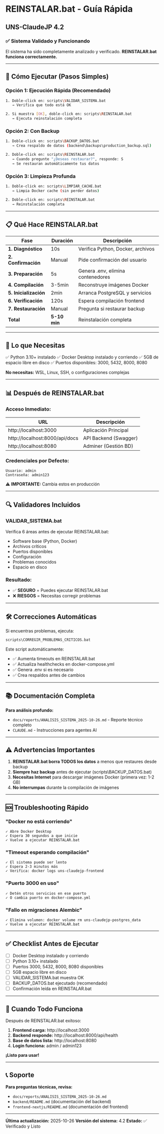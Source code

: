 # REINSTALAR.bat - Guía Rápida
## UNS-ClaudeJP 4.2

### ✅ Sistema Validado y Funcionando

El sistema ha sido completamente analizado y verificado. **REINSTALAR.bat funciona correctamente.**

---

## 🚀 Cómo Ejecutar (Pasos Simples)

### Opción 1: Ejecución Rápida (Recomendado)
```bash
1. Doble-click en: scripts\VALIDAR_SISTEMA.bat
   → Verifica que todo está OK

2. Si muestra [OK], doble-click en: scripts\REINSTALAR.bat
   → Ejecuta reinstalación completa
```

### Opción 2: Con Backup
```bash
1. Doble-click en: scripts\BACKUP_DATOS.bat
   → Crea respaldo de datos (backend\backups\production_backup.sql)

2. Doble-click en: scripts\REINSTALAR.bat
   → Cuando pregunte "¿Deseas restaurar?", responde: S
   → Se restauran automáticamente tus datos
```

### Opción 3: Limpieza Profunda
```bash
1. Doble-click en: scripts\LIMPIAR_CACHE.bat
   → Limpia Docker cache (sin perder datos)

2. Doble-click en: scripts\REINSTALAR.bat
   → Reinstalación completa
```

---

## 📋 Qué Hace REINSTALAR.bat

| Fase | Duración | Descripción |
|------|----------|-------------|
| **1. Diagnóstico** | 10s | Verifica Python, Docker, archivos |
| **2. Confirmación** | Manual | Pide confirmación del usuario |
| **3. Preparación** | 5s | Genera .env, elimina contenedores |
| **4. Compilación** | 3-5min | Reconstruye imágenes Docker |
| **5. Inicialización** | 2min | Arranca PostgreSQL y servicios |
| **6. Verificación** | 120s | Espera compilación frontend |
| **7. Restauración** | Manual | Pregunta si restaurar backup |
| **Total** | **5-10 min** | Reinstalación completa |

---

## 🎯 Lo que Necesitas

✅ Python 3.10+ instalado
✅ Docker Desktop instalado y corriendo
✅ 5GB de espacio libre en disco
✅ Puertos disponibles: 3000, 5432, 8000, 8080

**No necesitas:** WSL, Linux, SSH, o configuraciones complejas

---

## 📊 Después de REINSTALAR.bat

### Acceso Inmediato:

| URL | Descripción |
|-----|-------------|
| http://localhost:3000 | Aplicación Principal |
| http://localhost:8000/api/docs | API Backend (Swagger) |
| http://localhost:8080 | Adminer (Gestión BD) |

### Credenciales por Defecto:
```
Usuario: admin
Contraseña: admin123
```

⚠️ **IMPORTANTE:** Cambia estos en producción

---

## 🔍 Validadores Incluidos

### VALIDAR_SISTEMA.bat
Verifica 6 áreas antes de ejecutar REINSTALAR.bat:
- Software base (Python, Docker)
- Archivos críticos
- Puertos disponibles
- Configuración
- Problemas conocidos
- Espacio en disco

### Resultado:
- ✅ **SEGURO** = Puedes ejecutar REINSTALAR.bat
- ❌ **RIESGOS** = Necesitas corregir problemas

---

## 🛠️ Correcciones Automáticas

Si encuentras problemas, ejecuta:
```bash
scripts\CORREGIR_PROBLEMAS_CRITICOS.bat
```

Este script automáticamente:
- ✅ Aumenta timeouts en REINSTALAR.bat
- ✅ Actualiza healthchecks en docker-compose.yml
- ✅ Genera .env si es necesario
- ✅ Crea respaldos antes de cambios

---

## 📚 Documentación Completa

**Para análisis profundo:**
- `docs/reports/ANALISIS_SISTEMA_2025-10-26.md` - Reporte técnico completo
- `CLAUDE.md` - Instrucciones para agentes AI

---

## ⚠️ Advertencias Importantes

1. **REINSTALAR.bat borra TODOS los datos** a menos que restaures desde backup
2. **Siempre haz backup** antes de ejecutar (scripts\BACKUP_DATOS.bat)
3. **Necesitas Internet** para descargar imágenes Docker (primera vez: 1-2 GB)
4. **No interrumpas** durante la compilación de imágenes

---

## 🆘 Troubleshooting Rápido

### "Docker no está corriendo"
```
✓ Abre Docker Desktop
✓ Espera 30 segundos a que inicie
✓ Vuelve a ejecutar REINSTALAR.bat
```

### "Timeout esperando compilación"
```
✓ El sistema puede ser lento
✓ Espera 2-3 minutos más
✓ Verifica: docker logs uns-claudejp-frontend
```

### "Puerto 3000 en uso"
```
✓ Detén otros servicios en ese puerto
✓ O cambia puerto en docker-compose.yml
```

### "Fallo en migraciones Alembic"
```
✓ Elimina volumen: docker volume rm uns-claudejp-postgres_data
✓ Vuelve a ejecutar REINSTALAR.bat
```

---

## ✅ Checklist Antes de Ejecutar

- [ ] Docker Desktop instalado y corriendo
- [ ] Python 3.10+ instalado
- [ ] Puertos 3000, 5432, 8000, 8080 disponibles
- [ ] 5GB espacio libre en disco
- [ ] VALIDAR_SISTEMA.bat muestra OK
- [ ] BACKUP_DATOS.bat ejecutado (recomendado)
- [ ] Confirmación leída en REINSTALAR.bat

---

## 🎉 Cuando Todo Funciona

Después de REINSTALAR.bat exitoso:

1. **Frontend carga:** http://localhost:3000
2. **Backend responde:** http://localhost:8000/api/health
3. **Base de datos lista:** http://localhost:8080
4. **Login funciona:** admin / admin123

**¡Listo para usar!**

---

## 📞 Soporte

**Para preguntas técnicas, revisa:**
- `docs/reports/ANALISIS_SISTEMA_2025-10-26.md`
- `backend/README.md` (documentación del backend)
- `frontend-nextjs/README.md` (documentación del frontend)

---

**Última actualización:** 2025-10-26
**Versión del sistema:** 4.2
**Estado:** ✅ Verificado y Listo
